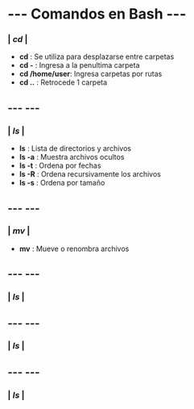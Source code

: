 # --- Comandos en Bash ---
### |  *cd*  |
    
- **cd**   : Se utiliza para desplazarse entre carpetas
- **cd -** : Ingresa a la penultima carpeta
- **cd /home/user**: Ingresa carpetas por rutas
- **cd ..** : Retrocede 1 carpeta

## ---                ---
###  | *ls*  |

- **ls** : Lista de directorios y archivos 
- **ls -a** : Muestra archivos ocultos
- **ls -t** : Ordena por fechas 
- **ls -R** : Ordena recursivamente los archivos 
- **ls -s** : Ordena por tamaño


## ---                ---
###  | *mv*  |

- **mv** : Mueve o renombra archivos 

## ---                ---
###  | *ls*  |



## ---                ---
###  | *ls*  |



## ---                ---
###  | *ls*  |



